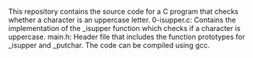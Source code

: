 This repository contains the source code for a C program that checks whether a character is an uppercase letter.
0-isupper.c: Contains the implementation of the _isupper function which checks if a character is uppercase.
main.h: Header file that includes the function prototypes for _isupper and _putchar.
The code can be compiled using gcc.
